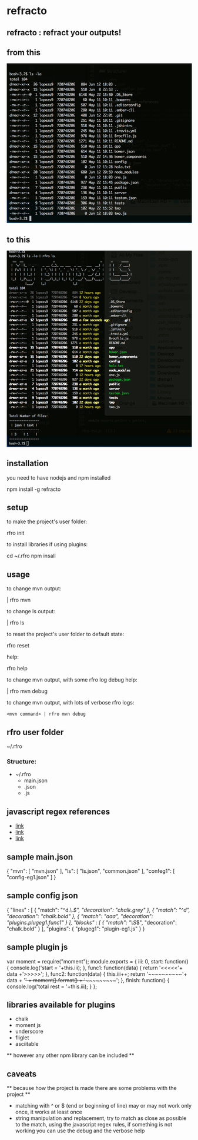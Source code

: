 refracto
========

## refracto : refract your outputs!

## from this

![](imgs/original-ls.png)

## to this

![](imgs/refracted-ls.png)

## installation

you need to have nodejs and npm installed

  npm install -g refracto

## setup

to make the project's user folder:

  rfro init

to install libraries if using plugins:

  cd ~/.rfro
  npm insall

## usage

to change mvn output:

  <mvn command> | rfro mvn

to change ls output:

  <ls command> | rfro ls

to reset the project's user folder to default state:

  rfro reset

help:

  rfro help

to change mvn output, with some rfro log debug help:

  <mvn command> | rfro mvn debug

to change mvn output, with lots of verbose rfro logs:

    <mvn command> | rfro mvn debug

## rfro user folder

  ~/.rfro

### Structure:

- ~/.rfro
  - main.json
  - <other configs>.json
  - <other plugins>.js

## javascript regex references

- [link](https://developer.mozilla.org/en-US/docs/Web/JavaScript/Reference/Global_Objects/RegExp)
- [link](https://developer.mozilla.org/en-US/docs/Web/JavaScript/Guide/Regular_Expressions)
- [link](http://www.w3schools.com/jsref/jsref_obj_regexp.asp)

## sample main.json

  {
    "mvn": [ "mvn.json" ],
    "ls": [ "ls.json", "common.json" ],
    "confeg1": [ "config-eg1.json" ]
  }

## sample config json

  {
    "lines" : [
      { "match": "^d.*\\.$", "decoration": "chalk.grey" },
      { "match": "^d", "decoration": "chalk.bold" },
      { "match": "aaa", "decoration": "plugins.plugeg1.func1" }
    ],
    "blocks" : [
      { "match": "\\S*$", "decoration": "chalk.bold" }
    ],
    "plugins": {
      "plugeg1": "plugin-eg1.js"
    }
  }

## sample plugin js

  var moment = require("moment");
  module.exports = {
    iii: 0,
    start: function() {
      console.log('start = '+this.iii);
    },
    func1: function(data) {
      return '<<<<<'+ data +'>>>>>';
    },
    func2: function(data) {
      this.iii++;
      return '~~~~~~~~~~'+ data + '~~' + moment().format() + '~~~~~~~~~~~';
    },
    finish: function() {
      console.log('total rest = '+this.iii);
    }
  };

## libraries available for plugins

- chalk
- moment js
- underscore
- fliglet
- asciitable

** however any other npm library can be included **

## caveats

** because how the project is made there are some problems with the project **

- matching with ^ or $ (end or beginning of line) may or may not work only once, it works at least once
- string manipulation and replacement, try to match as close as possible to the match, using the javascript regex rules, if something is not working you can use the debug and the verbose help
